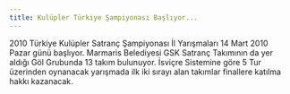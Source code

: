 ```yaml
---
title: Kulüpler Türkiye Şampiyonası Başlıyor...
---
```

2010 Türkiye Kulüpler Satranç Şampiyonası İl Yarışmaları 14 Mart 2010 Pazar günü başlıyor. Marmaris Belediyesi GSK Satranç Takımının da yer aldığı Göl Grubunda 13 takım bulunuyor. İsviçre Sistemine göre 5 Tur üzerinden oynanacak yarışmada ilk iki sırayı alan takımlar finallere katılma hakkı kazanacak.
